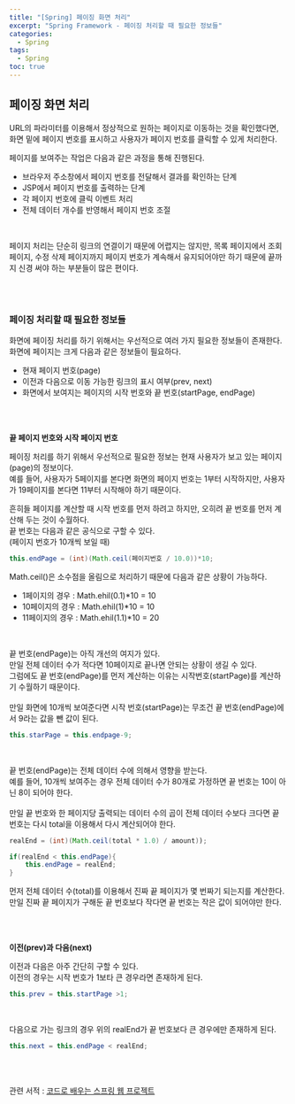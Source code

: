 ```yaml
---
title: "[Spring] 페이징 화면 처리"
excerpt: "Spring Framework - 페이징 처리할 때 필요한 정보들"
categories: 
  - Spring
tags: 
  - Spring
toc: true
---
```



## 페이징 화면 처리

URL의 파라미터를 이용해서 정상적으로 원하는 페이지로 이동하는 것을 확인했다면, 화면 밑에 페이지 번호를 표시하고 사용자가 페이지 번호를 클릭할 수 있게 처리한다.<br>

페이지를 보여주는 작업은 다음과 같은 과정을 통해 진행된다.<br>

- 브라우저 주소창에서 페이지 번호를 전달해서 결과를 확인하는 단계
- JSP에서 페이지 번호를 출력하는 단계
- 각 페이지 번호에 클릭 이벤트 처리
- 전체 데이터 개수를 반영해서 페이지 번호 조절
<br>

페이지 처리는 단순히 링크의 연결이기 때문에 어렵지는 않지만, 목록 페이지에서 조회페이지, 수정 삭제 페이지까지 페이지 번호가 계속해서 유지되어야만 하기 때문에 끝까지 신경 써야 하는 부분들이 많은 편이다.<br>

<br>
<br>


### 페이징 처리할 때 필요한 정보들

화면에 페이징 처리를 하기 위해서는 우선적으로 여러 가지 필요한 정보들이 존재한다.<br>
화면에 페이지는 크게 다음과 같은 정보들이 필요하다.<br>

- 현재 페이지 번호(page)
- 이전과 다음으로 이동 가능한 링크의 표시 여부(prev, next)
- 화면에서 보여지는 페이지의 시작 번호와 끝 번호(startPage, endPage)

<br><br>

**끝 페이지 번호와 시작 페이지 번호**

페이징 처리를 하기 위해서 우선적으로 필요한 정보는 현재 사용자가 보고 있는 페이지(page)의 정보이다.<br>
예를 들어, 사용자가 5페이지를 본다면 화면의 페이지 번호는 1부터 시작하지만, 사용자가 19페이지를 본다면 11부터 시작해야 하기 때문이다.<br>

흔히들 페이지를 계산할 때 시작 번호를 먼저 하려고 하지만, 오히려 끝 번호를 먼저 계산해 두는 것이 수월하다.<br>
끝 번호는 다음과 같은 공식으로 구할 수 있다.<br>
(페이지 번호가 10개씩 보일 때)

```java
this.endPage = (int)(Math.ceil(페이지번호 / 10.0))*10;
```

Math.ceil()은 소수점을 올림으로 처리하기 때문에 다음과 같은 상황이 가능하다.<br>
- 1페이지의 경우 : Math.ehil(0.1)*10 = 10
- 10페이지의 경우 : Math.ehil(1)*10 = 10
- 11페이지의 경우 : Math.ehil(1.1)*10 = 20

<br>

끝 번호(endPage)는 아직 개선의 여지가 있다.<br>
만일 전체 데이터 수가 적다면 10페이지로 끝나면 안되는 상황이 생길 수 있다.<br>
그럼에도 끝 번호(endPage)를 먼저 계산하는 이유는 시작번호(startPage)를 계산하기 수월하기 때문이다.<br>
<br>
만일 화면에 10개씩 보여준다면 시작 번호(startPage)는 무조건 끝 번호(endPage)에서 9라는 값을 뺀 값이 된다.

```java
this.starPage = this.endpage-9;
```

<br>

끝 번호(endPage)는 전체 데이터 수에 의해서 영향을 받는다.<br>
예를 들어, 10개씩 보여주는 경우 전체 데이터 수가 80개로 가정하면 끝 번호는 10이 아닌 8이 되어야 한다.<br>
<br>
만일 끝 번호와 한 페이지당 출력되는 데이터 수의 곱이 전체 데이터 수보다 크다면 끝 번호는 다시 total을 이용해서 다시 계산되어야 한다.<br>

```java
realEnd = (int)(Math.ceil(total * 1.0) / amount));

if(realEnd < this.endPage){
    this.endPage = realEnd;
}
```

먼저 전체 데이터 수(total)를 이용해서 진짜 끝 페이지가 몇 번짜기 되는지를 계산한다.<br>
만일 진짜 끝 페이지가 구해둔 끝 번호보다 작다면 끝 번호는 작은 값이 되어야만 한다.<br>

<br><br>

**이전(prev)과 다음(next)**

이전과 다음은 아주 간단히 구할 수 있다.<br>
이전의 경우는 시작 번호가 1보타 큰 경우라면 존재하게 된다.<br>

```java
this.prev = this.startPage >1;
```

<br>

다음으로 가는 링크의 경우 위의 realEnd가 끝 번호보다 큰 경우에만 존재하게 된다.<br>

```java
this.next = this.endPage < realEnd;
```


<br><br>

관련 서적 : [코드로 배우는 스프링 웹 프로젝트](https://cafe.naver.com/gugucoding)
<br><br>
